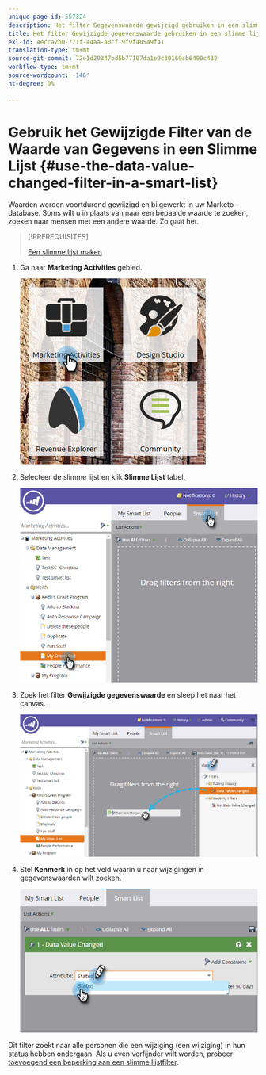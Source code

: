 ```yaml
---
unique-page-id: 557324
description: Het filter Gegevenswaarde gewijzigd gebruiken in een slimme lijst - Marketo Docs - Productdocumentatie
title: Het filter Gewijzigde gegevenswaarde gebruiken in een slimme lijst
exl-id: 4ecca2b0-771f-44aa-a0cf-9f9f40549f41
translation-type: tm+mt
source-git-commit: 72e1d29347bd5b77107da1e9c30169cb6490c432
workflow-type: tm+mt
source-wordcount: '146'
ht-degree: 0%

---
```


# Gebruik het Gewijzigde Filter van de Waarde van Gegevens in een Slimme Lijst {#use-the-data-value-changed-filter-in-a-smart-list}

Waarden worden voortdurend gewijzigd en bijgewerkt in uw Marketo-database. Soms wilt u in plaats van naar een bepaalde waarde te zoeken, zoeken naar mensen met een andere waarde. Zo gaat het.

>[!PREREQUISITES]
>
>[Een slimme lijst maken](/help/marketo/product-docs/core-marketo-concepts/smart-lists-and-static-lists/creating-a-smart-list/create-a-smart-list.md)

1. Ga naar **Marketing Activities** gebied.

   ![](assets/ma.png)

1. Selecteer de slimme lijst en klik **Slimme Lijst** tabel.

   ![](assets/two-1.png)

1. Zoek het filter **Gewijzigde gegevenswaarde** en sleep het naar het canvas.

   ![](assets/three-1.png)

1. Stel **Kenmerk** in op het veld waarin u naar wijzigingen in gegevenswaarden wilt zoeken.

   ![](assets/four.png)

Dit filter zoekt naar alle personen die een wijziging (een wijziging) in hun status hebben ondergaan. Als u even verfijnder wilt worden, probeer [toevoegend een beperking aan een slimme lijstfilter](/help/marketo/product-docs/core-marketo-concepts/smart-lists-and-static-lists/using-smart-lists/add-a-constraint-to-a-smart-list-filter.md).
